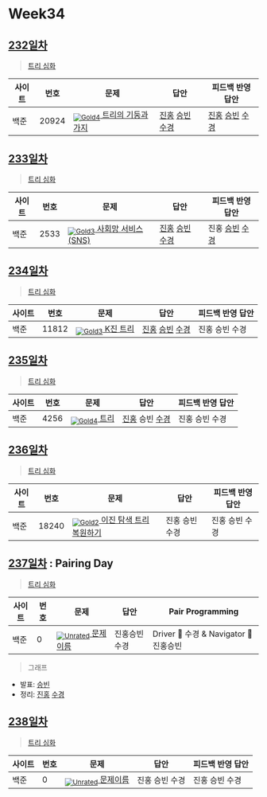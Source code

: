 <!-- tier 리스트 S -->
[Unrated]: https://user-images.githubusercontent.com/33937365/126247607-85783912-c11a-4d50-ac36-8cc7dcb75cd2.png
[Gold5]: https://user-images.githubusercontent.com/33937365/126247627-2979d4d5-915a-4c4e-adb7-c171f9bafe28.png
[Gold4]: https://user-images.githubusercontent.com/33937365/126247629-b24e1e24-4579-450f-bc3c-f166361091dd.png
[Gold3]: https://user-images.githubusercontent.com/33937365/126247630-80fb15af-debc-451d-a937-6c9c6bfa693b.png
[Gold2]: https://user-images.githubusercontent.com/33937365/126247633-7112f6a6-57da-4d1d-953f-5414ba8ffc3d.png
[Gold1]: https://user-images.githubusercontent.com/33937365/126247635-42bd3af9-e129-4379-b44a-22d75de3def6.png
[Platinum5]: https://user-images.githubusercontent.com/33937365/126247636-763e3bc4-43a9-4724-8ce1-c2288aecb636.png
<!-- tier 리스트 E -->

# Week34

## [232일차](Day232)

> [트리 심화](https://www.acmicpc.net/group/workbook/view/9797/36476)

| 사이트 | 번호 | 문제                 | 답안                | 피드백 반영 답안    |
| ------ | ---- | -------------------- | ------------------- | ------------------- |
| 백준   | 20924    | [<sub>![Gold4]</sub> 트리의 기둥과 가지](https://www.acmicpc.net/problem/20924) | [진홍](Day232/boj20924_kjh.java) [승빈](Day232/boj20924_wsb.java) [수경](Day232/boj20924_hsk.js) | [진홍](Day232/boj20924_kjh.java) [승빈](Day232/boj20924_wsb.java) [수경](Day232/boj20924_hsk.js) |

## [233일차](Day233)

> [트리 심화](https://www.acmicpc.net/group/workbook/view/9797/36501)

| 사이트 | 번호 | 문제                 | 답안                | 피드백 반영 답안    |
| ------ | ---- | -------------------- | ------------------- | ------------------- |
| 백준   | 2533 | [<sub>![Gold3]</sub> 사회망 서비스(SNS)](https://www.acmicpc.net/problem/2533) | [진홍](Day233/boj2533_kjh.java) [승빈](Day233/boj2533_wsb.java) [수경](Day233/boj2533_hsk.py) | 진홍 [승빈](Day233/boj2533_wsb.java) [수경](Day233/boj2533_hsk.py) |

## [234일차](Day234)

> [트리 심화](https://www.acmicpc.net/group/workbook/view/9797/36535)

| 사이트 | 번호 | 문제                 | 답안                | 피드백 반영 답안    |
| ------ | ---- | -------------------- | ------------------- | ------------------- |
| 백준   | 11812 | [<sub>![Gold3]</sub> K진 트리](https://www.acmicpc.net/problem/11812) | [진홍](Day234/boj11812_kjh.java) [승빈](Day234/boj11812_wsb.java) [수경](Day234/boj11812_hsk.js) | 진홍 승빈 수경 |

## [235일차](Day235)

> [트리 심화](https://www.acmicpc.net/group/workbook/view/9797/36549)

| 사이트 | 번호 | 문제                 | 답안                | 피드백 반영 답안    |
| ------ | ---- | -------------------- | ------------------- | ------------------- |
| 백준   | 4256 | [<sub>![Gold4]</sub> 트리](https://www.acmicpc.net/problem/4256) | [진홍](Day235/boj4256_kjh.java) 승빈 [수경](Day235/boj4256_hsk.js) | 진홍 승빈 수경 |

## [236일차](Day236)

> [트리 심화](https://www.acmicpc.net/group/workbook/view/9797/36592)

| 사이트 | 번호 | 문제                 | 답안                | 피드백 반영 답안    |
| ------ | ---- | -------------------- | ------------------- | ------------------- |
| 백준   | 18240 | [<sub>![Gold2]</sub> 이진 탐색 트리 복원하기](https://www.acmicpc.net/problem/18240) | 진홍 승빈 수경 | 진홍 승빈 수경 |

## [237일차](Day237) : Pairing Day

> [트리 심화](문제집링크)

| 사이트 | 번호 | 문제                 | 답안                | Pair Programming    |
| ------ | ---- | -------------------- | ------------------- | ------------------- |
| 백준   | 0    | [<sub>![Unrated]</sub> 문제이름](문제링크) | 진홍승빈수경 | Driver 🚗 수경 & Navigator 🧭 진홍승빈 |

> 그래프
* 발표: [승빈](reference/이름.pdf)
* 정리: [진홍](reference/이름.pdf) [수경](reference/이름.pdf)

## [238일차](Day238)

> [트리 심화](문제집링크)

| 사이트 | 번호 | 문제                 | 답안                | 피드백 반영 답안    |
| ------ | ---- | -------------------- | ------------------- | ------------------- |
| 백준   | 0    | [<sub>![Unrated]</sub> 문제이름](문제링크) | 진홍 승빈 수경 | 진홍 승빈 수경 |
